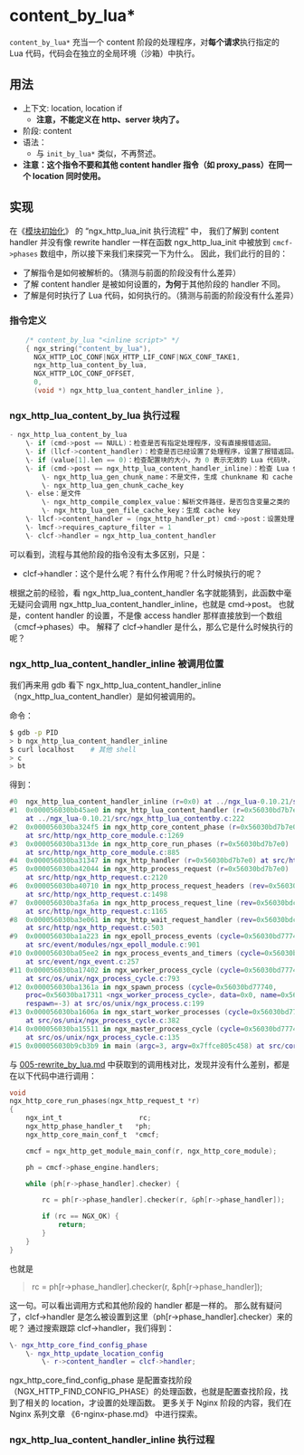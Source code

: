 # content_by_lua*

`content_by_lua*` 充当一个 content 阶段的处理程序，对**每个请求**执行指定的 Lua 代码，代码会在独立的全局环境（沙箱）中执行。

## 用法

- 上下文: location, location if
  - **注意，不能定义在 http、server 块内了。**
- 阶段: content
- 语法：
    - 与 `init_by_lua*` 类似，不再赘述。
- **注意：这个指令不要和其他 content handler 指令（如 proxy_pass）在同一个 location 同时使用。**

## 实现

在《[模块初始化](001-module-init.md)》 的 “ngx_http_lua_init 执行流程” 中，
我们了解到 content handler 并没有像 rewrite handler 一样在函数 ngx_http_lua_init 中被放到 `cmcf->phases` 数组中，所以接下来我们来探究一下为什么。
因此，我们此行的目的：

- 了解指令是如何被解析的。（猜测与前面的阶段没有什么差异）
- 了解 content handler 是被如何设置的，**为何**于其他阶段的 handler 不同。
- 了解是何时执行了 Lua 代码，如何执行的。（猜测与前面的阶段没有什么差异）

### 指令定义

```c
    /* content_by_lua "<inline script>" */
    { ngx_string("content_by_lua"),
      NGX_HTTP_LOC_CONF|NGX_HTTP_LIF_CONF|NGX_CONF_TAKE1,
      ngx_http_lua_content_by_lua,
      NGX_HTTP_LOC_CONF_OFFSET,
      0,
      (void *) ngx_http_lua_content_handler_inline },
```

### ngx_http_lua_content_by_lua 执行过程

```c
- ngx_http_lua_content_by_lua
    \- if (cmd->post == NULL)：检查是否有指定处理程序，没有直接报错返回。
    \- if (llcf->content_handler)：检查是否已经设置了处理程序，设置了报错返回。
    \- if (value[1].len == 0)：检查配置块的大小，为 0 表示无效的 Lua 代码块，直接报错返回。
    \- if (cmd->post == ngx_http_lua_content_handler_inline)：检查 Lua 代码是文件还是其他
        \- ngx_http_lua_gen_chunk_name：不是文件，生成 chunkname 和 cache key
        \- ngx_http_lua_gen_chunk_cache_key
    \- else：是文件
        \- ngx_http_compile_complex_value：解析文件路径，是否包含变量之类的（不建议使用变量，容易有安全问题）
        \- ngx_http_lua_gen_file_cache_key：生成 cache key
    \- llcf->content_handler = (ngx_http_handler_pt) cmd->post：设置处理函数——执行 Lua 代码的函数
    \- lmcf->requires_capture_filter = 1
    \- clcf->handler = ngx_http_lua_content_handler
```

可以看到，流程与其他阶段的指令没有太多区别，只是：

- clcf->handler：这个是什么呢？有什么作用呢？什么时候执行的呢？

根据之前的经验，看 ngx_http_lua_content_handler 名字就能猜到，此函数中毫无疑问会调用 ngx_http_lua_content_handler_inline，也就是 cmd->post。
也就是，content handler 的设置，不是像 access handler 那样直接放到一个数组（cmcf->phases）中。
解释了 clcf->handler 是什么，那么它是什么时候执行的呢？

### ngx_http_lua_content_handler_inline 被调用位置

我们再来用 gdb 看下 ngx_http_lua_content_handler_inline（ngx_http_lua_content_handler）是如何被调用的。

命令：

```bash
$ gdb -p PID
> b ngx_http_lua_content_handler_inline
$ curl localhost    # 其他 shell
> c
> bt
```

得到：

```lua
#0  ngx_http_lua_content_handler_inline (r=0x0) at ../ngx_lua-0.10.21/src/ngx_http_lua_contentby.c:291
#1  0x000056030bb45ae0 in ngx_http_lua_content_handler (r=0x56030bd7b7e0)
    at ../ngx_lua-0.10.21/src/ngx_http_lua_contentby.c:222
#2  0x000056030ba324f5 in ngx_http_core_content_phase (r=0x56030bd7b7e0, ph=0x56030bdbc100)
    at src/http/ngx_http_core_module.c:1269
#3  0x000056030ba313de in ngx_http_core_run_phases (r=0x56030bd7b7e0)
    at src/http/ngx_http_core_module.c:885
#4  0x000056030ba31347 in ngx_http_handler (r=0x56030bd7b7e0) at src/http/ngx_http_core_module.c:868
#5  0x000056030ba42044 in ngx_http_process_request (r=0x56030bd7b7e0)
    at src/http/ngx_http_request.c:2120
#6  0x000056030ba40710 in ngx_http_process_request_headers (rev=0x56030bdc54c0)
    at src/http/ngx_http_request.c:1498
#7  0x000056030ba3fa6a in ngx_http_process_request_line (rev=0x56030bdc54c0)
    at src/http/ngx_http_request.c:1165
#8  0x000056030ba3e061 in ngx_http_wait_request_handler (rev=0x56030bdc54c0)
    at src/http/ngx_http_request.c:503
#9  0x000056030ba1a223 in ngx_epoll_process_events (cycle=0x56030bd77740, timer=60000, flags=1)
    at src/event/modules/ngx_epoll_module.c:901
#10 0x000056030ba05ee2 in ngx_process_events_and_timers (cycle=0x56030bd77740)
    at src/event/ngx_event.c:257
#11 0x000056030ba17402 in ngx_worker_process_cycle (cycle=0x56030bd77740, data=0x0)
    at src/os/unix/ngx_process_cycle.c:793
#12 0x000056030ba1361a in ngx_spawn_process (cycle=0x56030bd77740,
    proc=0x56030ba17311 <ngx_worker_process_cycle>, data=0x0, name=0x56030bbeaf7c "worker process",
    respawn=-3) at src/os/unix/ngx_process.c:199
#13 0x000056030ba1606a in ngx_start_worker_processes (cycle=0x56030bd77740, n=1, type=-3)
    at src/os/unix/ngx_process_cycle.c:382
#14 0x000056030ba15511 in ngx_master_process_cycle (cycle=0x56030bd77740)
    at src/os/unix/ngx_process_cycle.c:135
#15 0x000056030b9cb3b9 in main (argc=3, argv=0x7ffce805c458) at src/core/nginx.c:386
```

与 [005-rewrite_by_lua.md](005-rewrite_by_lua.md) 中获取到的调用栈对比，发现并没有什么差别，都是在以下代码中进行调用：

```c
void
ngx_http_core_run_phases(ngx_http_request_t *r)
{
    ngx_int_t                   rc;
    ngx_http_phase_handler_t   *ph;
    ngx_http_core_main_conf_t  *cmcf;

    cmcf = ngx_http_get_module_main_conf(r, ngx_http_core_module);

    ph = cmcf->phase_engine.handlers;

    while (ph[r->phase_handler].checker) {

        rc = ph[r->phase_handler].checker(r, &ph[r->phase_handler]);

        if (rc == NGX_OK) {
            return;
        }
    }
}
```

也就是

> rc = ph[r->phase_handler].checker(r, &ph[r->phase_handler]);

这一句。可以看出调用方式和其他阶段的 handler 都是一样的。
那么就有疑问了，clcf->handler 是怎么被设置到这里（ph[r->phase_handler].checker）来的呢？
通过搜索跟踪 clcf->handler，我们得到：

```lua
\- ngx_http_core_find_config_phase
    \- ngx_http_update_location_config
        \- r->content_handler = clcf->handler;
```

ngx_http_core_find_config_phase 是配置查找阶段（NGX_HTTP_FIND_CONFIG_PHASE）的处理函数，也就是配置查找阶段，找到了相关的 location，才设置的处理函数。
更多关于 Nginx 阶段的内容，我们在 Nginx 系列文章 《6-nginx-phase.md》 中进行探索。

### ngx_http_lua_content_handler_inline 执行过程
